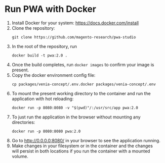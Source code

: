# Run PWA with Docker

1. Install Docker for your system: https://docs.docker.com/install
2. Clone the repository:
    ```
    git clone https://github.com/magento-research/pwa-studio
    ```
3. In the root of the repository, run 
    ```
    docker build -t pwa:2.0 .
    ```
4. Once the build completes, run `docker images` to confirm your image is present.
5. Copy the docker environment config file:
    ```
    cp packages/venia-concept/.env.docker packages/venia-concept/.env
    ```
6. To mount the present working directory to the container and run the application with hot reloading:
    ```
    docker run -p 8080:8080 -v "$(pwd)"/:/usr/src/app pwa:2.0
    ```
7. To just run the application in the browser without mounting any directories:
    ```
    docker run -p 8080:8080 pwa:2.0
    ```
7. Go to http://0.0.0.0:8080/ in your browser to see the application running. 
8. Make changes in your filesystem or in the container and the changes will persist in both locations if you run the container with a mounted volume.